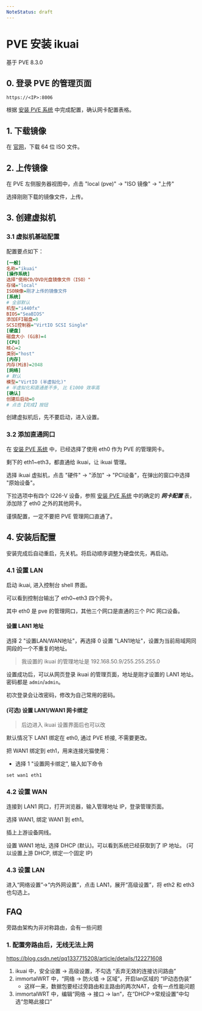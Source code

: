 ```yaml
---
NoteStatus: draft
---
```


# PVE 安装 ikuai

基于 PVE 8.3.0

## 0. 登录 PVE 的管理页面

`https://<IP>:8006`

根据 [安装 PVE 系统](./安装%20PVE%20系统.md) 中完成配置，确认网卡配置表格。

## 1. 下载镜像

在 [官网](https://www.ikuai8.com/component/download)，下载 64 位 ISO 文件。

## 2. 上传镜像

在 PVE 左侧服务器视图中，点击 "local (pve)" -> "ISO 镜像" -> "上传"

选择刚刚下载的镜像文件，上传。

## 3. 创建虚拟机

### 3.1 虚拟机基础配置

配置要点如下：

```ini
[一般]
名称="ikuai"
[操作系统]
选择"使用CD/DVD光盘镜像文件（ISO）"
存储="local"
ISO映像=刚才上传的镜像文件
[系统]
# 全部默认
机型="i440fx"
BIOS="SeaBIOS"
添加EFI磁盘=0
SCSI控制器="VirtIO SCSI Single"
[硬盘]
磁盘大小 (GiB)=4
[CPU]
核心=2
类别="host"
[内存]
内存(MiB)=2048
[网络]
# 默认
模型="VirtIO (半虚拟化)"
# 半虚拟化和直通差不多, 比 E1000 效率高
[确认]
创建后启动=0
# 点击【完成】按钮
```

创建虚拟机后，先不要启动，进入设置。

### 3.2 添加直通网口

在 [安装 PVE 系统](./安装%20PVE%20系统.md) 中，已经选择了使用 eth0 作为 PVE 的管理网卡。

剩下的 eth1~eth3，都直通给 ikuai，让 ikuai 管理。

选择 ikuai 虚拟机，点击 "硬件" -> "添加" -> "PCI设备"，在弹出的窗口中选择 "原始设备"。

下拉选项中有四个 I226-V 设备，参照 [安装 PVE 系统](./安装%20PVE%20系统.md) 中的确定的 ***网卡配置*** 表，
添加除了 eth0 之外的其他网卡。

谨慎配置，一定不要把 PVE 管理网口直通了。

## 4. 安装后配置

安装完成后自动重启，先关机。将启动顺序调整为硬盘优先，再启动。

### 4.1 设置 LAN

启动 ikuai, 进入控制台 shell 界面。

可以看到控制台输出了 eth0~eth3 四个网卡。

其中 eth0 是 pve 的管理网口，其他三个网口是直通的三个 PIC 网口设备。

#### 设置 LAN1 地址

选择 2 "设置LAN/WAN地址"，再选择 0 设置 "LAN1地址"，设置为当前局域网同网段的一个不重复的地址。

> 我设置的 ikuai 的管理地址是 192.168.50.9/255.255.255.0

设置成功后，可以从网页登录 ikuai 的管理页面，地址是刚才设置的 LAN1 地址。密码都是 `admin`/`admin`。

初次登录会让改密码，修改为自己常用的密码。

#### (可选) 设置 LAN1/WAN1 网卡绑定

> 后边进入 ikuai 设置界面后也可以改

默认情况下 LAN1 绑定在 eth0, 通过 PVE 桥接, 不需要更改。

把 WAN1 绑定到 eth1，用来连接光猫使用：

* 选择 1 "设置网卡绑定", 输入如下命令

```
set wan1 eth1
```

### 4.2 设置 WAN

连接到 LAN1 网口，打开浏览器，输入管理地址 IP，登录管理页面。

选择 WAN1, 绑定 WAN1 到 eth1。

插上上游设备网线。

设置 WAN1 地址, 选择 DHCP (默认)。可以看到系统已经获取到了 IP 地址。
(可以设置上游 DHCP, 绑定一个固定 IP)

### 4.3 设置 LAN

进入“网络设置”->“内外网设置”，点击 LAN1，展开“高级设置”，将 eth2 和 eth3 也勾选上。

## FAQ

旁路由架构为非对称路由，会有一些问题

### 1. 配置旁路由后，无线无法上网

<https://blog.csdn.net/qq1337715208/article/details/122271608>

1. ikuai 中，安全设置 -> 高级设置，不勾选 “丢弃无效的连接访问路由”
2. immortalWRT 中，“网络 -> 防火墙 -> 区域”，开启lan区域的 “IP动态伪装”
    * 这样一来，数据包要经过旁路由和主路由的两次NAT，会有一点性能问题
3. immortalWRT 中，编辑“网络 -> 接口 -> lan”，在“DHCP->常规设置”中勾选“忽略此接口”
